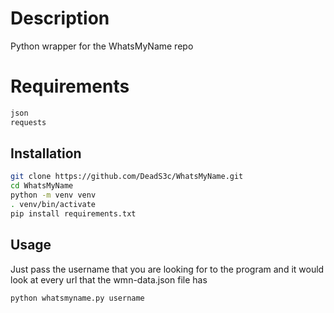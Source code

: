 # Description

Python wrapper for the WhatsMyName repo

# Requirements

```txt
json
requests
```

## Installation

```bash
git clone https://github.com/DeadS3c/WhatsMyName.git
cd WhatsMyName
python -m venv venv
. venv/bin/activate
pip install requirements.txt
```

## Usage

Just pass the username that you are looking for to the program and it would look at every url that the wmn-data.json file has

```bash
python whatsmyname.py username
```

